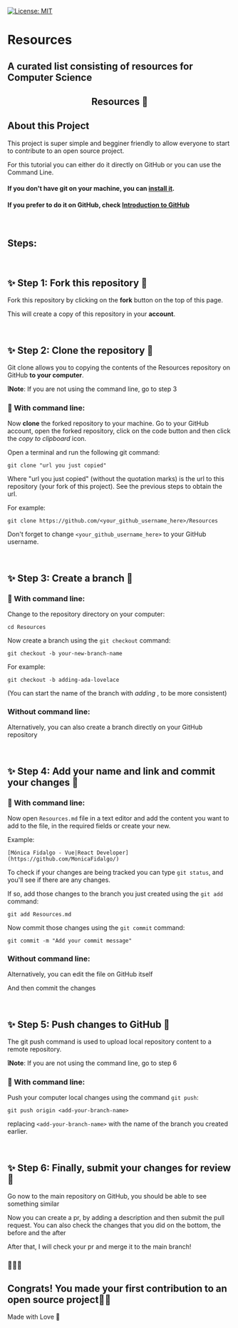 [![License: MIT](https://img.shields.io/badge/License-MIT-green.svg)](https://opensource.org/licenses/MIT)

# Resources
## A curated list consisting of resources for Computer Science

<h2 align="center">
  Resources 🚀
</h2>

## About this Project

This project is super simple and begginer friendly to allow everyone to start to contribute to an open source project.

For this tutorial you can either do it directly on GitHub or you can use the Command Line.

#### If you don't have git on your machine, you can [install it](https://help.github.com/articles/set-up-git/).

#### If you prefer to do it on GitHub, check [Introduction to GitHub](https://github.com/skills/introduction-to-github)
<br />

## Steps:
<br />

## ✨ Step 1: Fork this repository 🍴


Fork this repository by clicking on the <strong>fork</strong> button on the top of this page.

This will create a copy of this repository in your <strong>account</strong>.

<br />

## ✨ Step 2: Clone the repository 👯

Git clone allows you to copying the contents of the Resources repository on GitHub <strong>to your computer</strong>.

<strong>❕Note</strong>: If you are not using the command line, go to step 3

### 🤖 With command line:

Now <strong>clone</strong> the forked repository to your machine. Go to your GitHub account, open the forked repository, click on the code button and then click the _copy to clipboard_ icon.

Open a terminal and run the following git command:

```
git clone "url you just copied"
```

Where "url you just copied" (without the quotation marks) is the url to this repository (your fork of this project). See the previous steps to obtain the url.


For example:

```
git clone https://github.com/<your_github_username_here>/Resources
```

Don't forget to change  `<your_github_username_here>` to your GitHub username.


<br />


## ✨ Step 3: Create a branch 🌳

### 🤖 With command line:

Change to the repository directory on your computer:

```
cd Resources
```

Now create a branch using the `git checkout` command:

```
git checkout -b your-new-branch-name
```

For example:

```
git checkout -b adding-ada-lovelace
```

(You can start the name of the branch with _adding_ , to be more consistent)



### Without command line:

Alternatively, you can also create a branch directly on your GitHub repository

<br />

## ✨ Step 4: Add your name and link and commit your changes 📝

### 🤖 With command line:

Now open `Resources.md` file in a text editor and add the content you want to add to the file, in the required fields or create your new.

Example:

```
[Mónica Fidalgo - Vue|React Developer](https://github.com/MonicaFidalgo/)
```

To check if your changes are being tracked you can type `git status`, and you'll see if there are any changes.

If so, add those changes to the branch you just created using the `git add` command:

```
git add Resources.md
```

Now commit those changes using the `git commit` command:

```
git commit -m "Add your commit message"
```

### Without command line:

Alternatively, you can edit the file on GitHub itself

And then commit the changes

<br />


## ✨ Step 5: Push changes to GitHub 🚀 

The git push command is used to upload local repository content to a remote repository.

<strong>❕Note</strong>: If you are not using the command line, go to step 6

### 🤖 With command line:

Push your computer local changes using the command `git push`:

```
git push origin <add-your-branch-name>
```

replacing `<add-your-branch-name>` with the name of the branch you created earlier.

<br />

## ✨ Step 6: Finally, submit your changes for review 👀 

Go now to the main repository on GitHub, you should be able to see something similar


Now you can create a pr, by adding a description and then submit the pull request. You can also check the changes that you did on the bottom, the before and the after


After that, I will check your pr and merge it to the main branch!


### 🎉🎉🎉


## Congrats! You made your first contribution to an open source project🥳🥳

Made with Love 🖤
